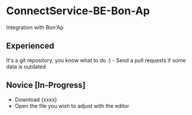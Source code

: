 # ConnectService-BE-Bon-Ap
Integration with Bon'Ap

## Experienced
It's a git repository, you know what to do :) - Send a pull requests if some data is outdated

## Novice [In-Progress]
- Download {xxxx}
- Open the file you wish to adjust with the editor
